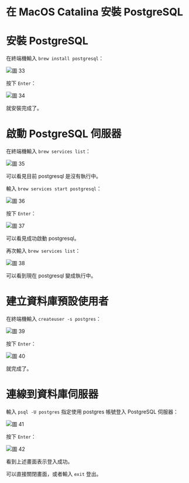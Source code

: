 # 在 MacOS Catalina 安裝 PostgreSQL


# 安裝 PostgreSQL

在終端機輸入 `brew install postgresql`：

![圖 33](../images/mac_dev/postgresql/20211116022948.png)  

按下 `Enter`：

![圖 34](../images/mac_dev/postgresql/20211116023000.png)  

就安裝完成了。

# 啟動 PostgreSQL 伺服器

在終端機輸入 `brew services list`：

![圖 35](../images/mac_dev/postgresql/20211116023014.png)  

可以看見目前 postgresql 是沒有執行中。

輸入 `brew services start postgresql`：

![圖 36](../images/mac_dev/postgresql/20211116023023.png)  

按下 `Enter`：

![圖 37](../images/mac_dev/postgresql/20211116023028.png)  

可以看見成功啟動 postgresql。

再次輸入 `brew services list`：

![圖 38](../images/mac_dev/postgresql/20211116023035.png)  

可以看到現在 postgresql 變成執行中。

# 建立資料庫預設使用者

在終端機輸入 `createuser -s postgres`：

![圖 39](../images/mac_dev/postgresql/20211116023050.png)  

按下 `Enter`：

![圖 40](../images/mac_dev/postgresql/20211116023055.png)  

就完成了。

# 連線到資料庫伺服器

輸入 `psql -U postgres` 指定使用 postgres 帳號登入 PostgreSQL 伺服器：

![圖 41](../images/mac_dev/postgresql/20211116023120.png)  

按下 `Enter`：

![圖 42](../images/mac_dev/postgresql/20211116023125.png)  

看到上述畫面表示登入成功。

可以直接關閉畫面，或者輸入 `exit` 登出。
